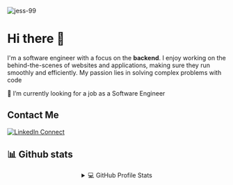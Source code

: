 
<p align="left"> <img src="https://komarev.com/ghpvc/?username=sergi-s&label=Profile%20views&color=0e75b6&style=flat" alt="jess-99" /> </p>

# Hi there 👋 <br/>

I'm a software engineer with a focus on the **backend**. I enjoy working on the behind-the-scenes of websites and applications, making sure they run smoothly and efficiently. My passion lies in solving complex problems with code <br/>

🔭 I’m currently looking for a job as a Software Engineer

## Contact Me

[![LinkedIn Connect](https://img.shields.io/badge/%20-Connect-black?color=14171A&labelColor=212121&logo=linkedin&logoColor=ffffff)](https://www.linkedin.com/in/sergi-rizkallah-073492177/)

## 📊 Github stats

<details align='center'>
  <summary>💻 GitHub Profile Stats</summary>
  <br/>
    <a href="https://github.com/sergi-s"><img alt="Sergi's Github Stats" src="https://sergi-github-readme-stats.vercel.app/api?username=sergi-s&show_icons=true&include_all_commits=true&count_private=true&hide_border=true&" height="192px"/></a>
  <a href="https://github.com/sergi-s"><img alt="Sergi's Top Languages" src="https://sergi-github-readme-stats.vercel.app/api/top-langs?username=sergi-s&langs_count=8&layout=compact&hide_border=true&hide=Jupyter%20Notebook" height="192px"/></a>
  <br/>
</details>

<!-- ### Languages and Tools
<span>
</span> -->